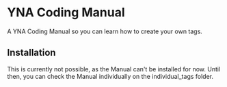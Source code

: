 # YNA Coding Manual
A YNA Coding Manual so you can learn how to create your own tags.

## Installation
This is currently not possible, as the Manual can't be installed for now. Until then, you can check the Manual individually on the individual_tags folder.

